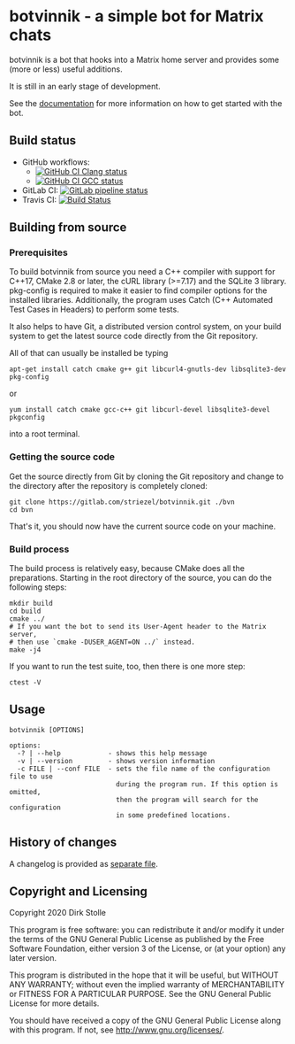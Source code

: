 # botvinnik - a simple bot for Matrix chats

botvinnik is a bot that hooks into a Matrix home server and provides some (more
or less) useful additions.

It is still in an early stage of development.

See the [documentation](doc/readme.md) for more information on how to get
started with the bot.

## Build status

* GitHub workflows:
  * [![GitHub CI Clang status](https://github.com/striezel/botvinnik/workflows/GitHub%20CI%20with%20Clang%208,%209,%2010/badge.svg)](https://github.com/striezel/botvinnik/actions)
  * [![GitHub CI GCC status](https://github.com/striezel/botvinnik/workflows/GitHub%20CI%20with%20GCC%208,%209,%2010/badge.svg)](https://github.com/striezel/botvinnik/actions)
* GitLab CI:
[![GitLab pipeline status](https://gitlab.com/striezel/botvinnik/badges/master/pipeline.svg)](https://gitlab.com/striezel/botvinnik/)
* Travis CI:
[![Build Status](https://travis-ci.org/striezel/botvinnik.svg?branch=master)](https://travis-ci.org/striezel/botvinnik)

## Building from source

### Prerequisites

To build botvinnik from source you need a C++ compiler with support for C++17,
CMake 2.8 or later, the cURL library (>=7.17) and the SQLite 3 library.
pkg-config is required to make it easier to find compiler options for the
installed libraries. Additionally, the program uses Catch (C++ Automated Test
Cases in Headers) to perform some tests.

It also helps to have Git, a distributed version control system, on your build
system to get the latest source code directly from the Git repository.

All of that can usually be installed be typing

    apt-get install catch cmake g++ git libcurl4-gnutls-dev libsqlite3-dev pkg-config

or

    yum install catch cmake gcc-c++ git libcurl-devel libsqlite3-devel pkgconfig

into a root terminal.

### Getting the source code

Get the source directly from Git by cloning the Git repository and change to
the directory after the repository is completely cloned:

    git clone https://gitlab.com/striezel/botvinnik.git ./bvn
    cd bvn

That's it, you should now have the current source code on your machine.

### Build process

The build process is relatively easy, because CMake does all the preparations.
Starting in the root directory of the source, you can do the following steps:

    mkdir build
    cd build
    cmake ../
    # If you want the bot to send its User-Agent header to the Matrix server,
    # then use `cmake -DUSER_AGENT=ON ../` instead.
    make -j4

If you want to run the test suite, too, then there is one more step:

    ctest -V

## Usage

    botvinnik [OPTIONS]

    options:
      -? | --help            - shows this help message
      -v | --version         - shows version information
      -c FILE | --conf FILE  - sets the file name of the configuration file to use
                               during the program run. If this option is omitted,
                               then the program will search for the configuration
                               in some predefined locations.

## History of changes

A changelog is provided as [separate file](./changelog.md).

## Copyright and Licensing

Copyright 2020  Dirk Stolle

This program is free software: you can redistribute it and/or modify
it under the terms of the GNU General Public License as published by
the Free Software Foundation, either version 3 of the License, or
(at your option) any later version.

This program is distributed in the hope that it will be useful,
but WITHOUT ANY WARRANTY; without even the implied warranty of
MERCHANTABILITY or FITNESS FOR A PARTICULAR PURPOSE.  See the
GNU General Public License for more details.

You should have received a copy of the GNU General Public License
along with this program.  If not, see <http://www.gnu.org/licenses/>.
